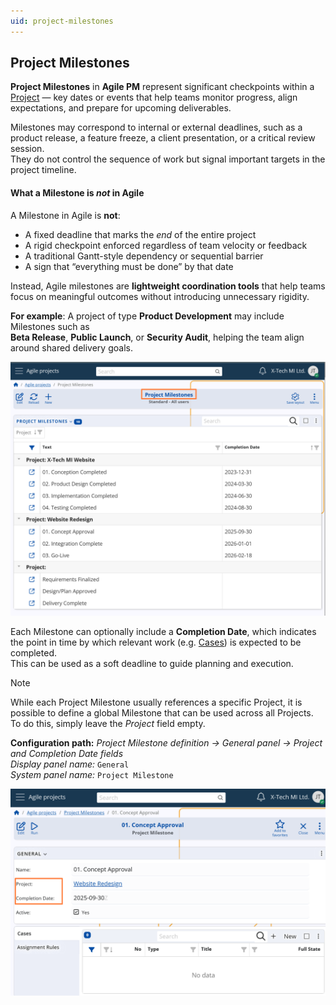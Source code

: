 ```yaml
---
uid: project-milestones
---
```


## Project Milestones

**Project Milestones** in **Agile PM** represent significant checkpoints within a [Project](projects.md) — key dates or events that help teams monitor progress, align expectations, and prepare for upcoming deliverables.

Milestones may correspond to internal or external deadlines, such as a product release, a feature freeze, a client presentation, or a critical review session.  
They do not control the sequence of work but signal important targets in the project timeline.

#### What a Milestone is *not* in Agile

A Milestone in Agile is **not**:

- A fixed deadline that marks the *end* of the entire project  
- A rigid checkpoint enforced regardless of team velocity or feedback  
- A traditional Gantt-style dependency or sequential barrier  
- A sign that “everything must be done” by that date  

Instead, Agile milestones are **lightweight coordination tools** that help teams focus on meaningful outcomes without introducing unnecessary rigidity.

**For example**:
A project of type **Product Development** may include Milestones such as  
**Beta Release**, **Public Launch**, or **Security Audit**, helping the team align around shared delivery goals.

![Project Milestones](pictures/project-milestones.png)

Each Milestone can optionally include a **Completion Date**, which indicates the point in time by which relevant work (e.g. [Cases](../../cases/index.md)) is expected to be completed.  
This can be used as a soft deadline to guide planning and execution.

> [!Note]
> While each Project Milestone usually references a specific Project, it is possible to define a global Milestone that can be used across all Projects.  
> To do this, simply leave the *Project* field empty.

**Configuration path:** *Project Milestone definition → General panel → Project and Completion Date fields*  
*Display panel name:* `General`<br>
*System panel name:* `Project Milestone`

![Project Milestone Form](pictures/project-milestone-form.png)
